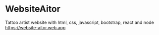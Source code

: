 # WebsiteAitor
Tattoo artist website with html, css, javascript, bootstrap, react and node
https://website-aitor.web.app
